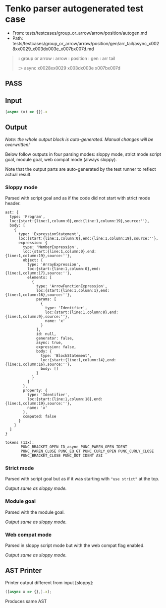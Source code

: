 # Tenko parser autogenerated test case

- From: tests/testcases/group_or_arrow/arrow/position/autogen.md
- Path: tests/testcases/group_or_arrow/arrow/position/gen/arr_tail/async_x0028xx0029_x003dx003e_x007bx007d.md

> :: group or arrow : arrow : position : gen : arr tail
>
> ::> async x0028xx0029 x003dx003e x007bx007d
## PASS

## Input

`````js
[async (x) => {}].x
`````

## Output

_Note: the whole output block is auto-generated. Manual changes will be overwritten!_

Below follow outputs in four parsing modes: sloppy mode, strict mode script goal, module goal, web compat mode (always sloppy).

Note that the output parts are auto-generated by the test runner to reflect actual result.

### Sloppy mode

Parsed with script goal and as if the code did not start with strict mode header.

`````
ast: {
  type: 'Program',
  loc:{start:{line:1,column:0},end:{line:1,column:19},source:''},
  body: [
    {
      type: 'ExpressionStatement',
      loc:{start:{line:1,column:0},end:{line:1,column:19},source:''},
      expression: {
        type: 'MemberExpression',
        loc:{start:{line:1,column:0},end:{line:1,column:19},source:''},
        object: {
          type: 'ArrayExpression',
          loc:{start:{line:1,column:0},end:{line:1,column:17},source:''},
          elements: [
            {
              type: 'ArrowFunctionExpression',
              loc:{start:{line:1,column:1},end:{line:1,column:16},source:''},
              params: [
                {
                  type: 'Identifier',
                  loc:{start:{line:1,column:8},end:{line:1,column:9},source:''},
                  name: 'x'
                }
              ],
              id: null,
              generator: false,
              async: true,
              expression: false,
              body: {
                type: 'BlockStatement',
                loc:{start:{line:1,column:14},end:{line:1,column:16},source:''},
                body: []
              }
            }
          ]
        },
        property: {
          type: 'Identifier',
          loc:{start:{line:1,column:18},end:{line:1,column:19},source:''},
          name: 'x'
        },
        computed: false
      }
    }
  ]
}

tokens (13x):
       PUNC_BRACKET_OPEN ID_async PUNC_PAREN_OPEN IDENT
       PUNC_PAREN_CLOSE PUNC_EQ_GT PUNC_CURLY_OPEN PUNC_CURLY_CLOSE
       PUNC_BRACKET_CLOSE PUNC_DOT IDENT ASI
`````

### Strict mode

Parsed with script goal but as if it was starting with `"use strict"` at the top.

_Output same as sloppy mode._

### Module goal

Parsed with the module goal.

_Output same as sloppy mode._

### Web compat mode

Parsed in sloppy script mode but with the web compat flag enabled.

_Output same as sloppy mode._

## AST Printer

Printer output different from input [sloppy]:

````js
([async x => {},].x);
````

Produces same AST

